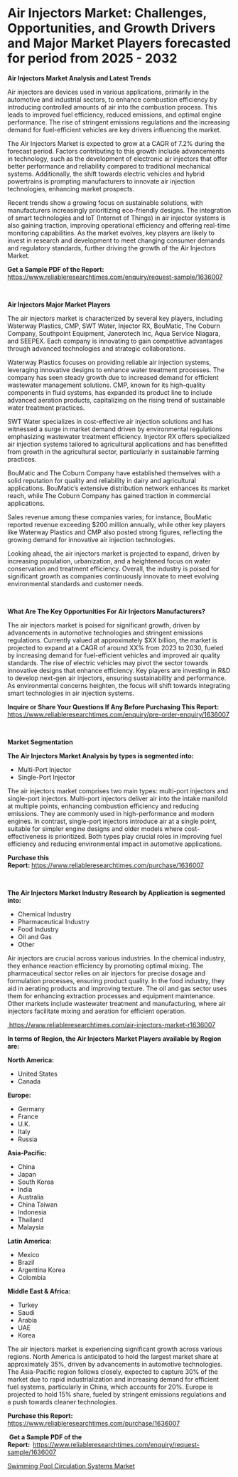 <p><h1>Air Injectors Market: Challenges, Opportunities, and Growth Drivers and Major Market Players forecasted for period from 2025 - 2032</h1></p><p><strong>Air Injectors Market Analysis and Latest Trends</strong></p>
<p><p>Air injectors are devices used in various applications, primarily in the automotive and industrial sectors, to enhance combustion efficiency by introducing controlled amounts of air into the combustion process. This leads to improved fuel efficiency, reduced emissions, and optimal engine performance. The rise of stringent emissions regulations and the increasing demand for fuel-efficient vehicles are key drivers influencing the market.</p><p>The Air Injectors Market is expected to grow at a CAGR of 7.2% during the forecast period. Factors contributing to this growth include advancements in technology, such as the development of electronic air injectors that offer better performance and reliability compared to traditional mechanical systems. Additionally, the shift towards electric vehicles and hybrid powertrains is prompting manufacturers to innovate air injection technologies, enhancing market prospects.</p><p>Recent trends show a growing focus on sustainable solutions, with manufacturers increasingly prioritizing eco-friendly designs. The integration of smart technologies and IoT (Internet of Things) in air injector systems is also gaining traction, improving operational efficiency and offering real-time monitoring capabilities. As the market evolves, key players are likely to invest in research and development to meet changing consumer demands and regulatory standards, further driving the growth of the Air Injectors Market.</p></p>
<p><strong>Get a Sample PDF of the Report:&nbsp;</strong> <a href="https://www.reliableresearchtimes.com/enquiry/request-sample/1636007?utm_campaign=2457&utm_medium=2&utm_source=Github&utm_content=ia&utm_term=16022025&utm_id=air-injectors">https://www.reliableresearchtimes.com/enquiry/request-sample/1636007</a></p>
<p>&nbsp;</p>
<p><strong>Air Injectors Major Market Players</strong></p>
<p><p>The air injectors market is characterized by several key players, including Waterway Plastics, CMP, SWT Water, Injector RX, BouMatic, The Coburn Company, Southpoint Equipment, Janerotech Inc, Aqua Service Niagara, and SEEPEX. Each company is innovating to gain competitive advantages through advanced technologies and strategic collaborations.</p><p>Waterway Plastics focuses on providing reliable air injection systems, leveraging innovative designs to enhance water treatment processes. The company has seen steady growth due to increased demand for efficient wastewater management solutions. CMP, known for its high-quality components in fluid systems, has expanded its product line to include advanced aeration products, capitalizing on the rising trend of sustainable water treatment practices.</p><p>SWT Water specializes in cost-effective air injection solutions and has witnessed a surge in market demand driven by environmental regulations emphasizing wastewater treatment efficiency. Injector RX offers specialized air injection systems tailored to agricultural applications and has benefitted from growth in the agricultural sector, particularly in sustainable farming practices.</p><p>BouMatic and The Coburn Company have established themselves with a solid reputation for quality and reliability in dairy and agricultural applications. BouMatic’s extensive distribution network enhances its market reach, while The Coburn Company has gained traction in commercial applications.</p><p>Sales revenue among these companies varies; for instance, BouMatic reported revenue exceeding $200 million annually, while other key players like Waterway Plastics and CMP also posted strong figures, reflecting the growing demand for innovative air injection technologies.</p><p>Looking ahead, the air injectors market is projected to expand, driven by increasing population, urbanization, and a heightened focus on water conservation and treatment efficiency. Overall, the industry is poised for significant growth as companies continuously innovate to meet evolving environmental standards and customer needs.</p></p>
<p>&nbsp;</p>
<p><strong>What Are The Key Opportunities For Air Injectors Manufacturers?</strong></p>
<p><p>The air injectors market is poised for significant growth, driven by advancements in automotive technologies and stringent emissions regulations. Currently valued at approximately $XX billion, the market is projected to expand at a CAGR of around XX% from 2023 to 2030, fueled by increasing demand for fuel-efficient vehicles and improved air quality standards. The rise of electric vehicles may pivot the sector towards innovative designs that enhance efficiency. Key players are investing in R&D to develop next-gen air injectors, ensuring sustainability and performance. As environmental concerns heighten, the focus will shift towards integrating smart technologies in air injection systems.</p></p>
<p><strong>Inquire or Share Your Questions If Any Before Purchasing This Report:</strong> <a href="https://www.reliableresearchtimes.com/enquiry/pre-order-enquiry/1636007?utm_campaign=2457&utm_medium=2&utm_source=Github&utm_content=ia&utm_term=16022025&utm_id=air-injectors">https://www.reliableresearchtimes.com/enquiry/pre-order-enquiry/1636007</a></p>
<p>&nbsp;</p>
<p><strong>Market Segmentation</strong></p>
<p><strong>The Air Injectors Market Analysis by types is segmented into:</strong></p>
<p><ul><li>Multi-Port Injector</li><li>Single-Port Injector</li></ul></p>
<p><p>The air injectors market comprises two main types: multi-port injectors and single-port injectors. Multi-port injectors deliver air into the intake manifold at multiple points, enhancing combustion efficiency and reducing emissions. They are commonly used in high-performance and modern engines. In contrast, single-port injectors introduce air at a single point, suitable for simpler engine designs and older models where cost-effectiveness is prioritized. Both types play crucial roles in improving fuel efficiency and reducing environmental impact in automotive applications.</p></p>
<p><strong>Purchase this Report:&nbsp;</strong><a href="https://www.reliableresearchtimes.com/purchase/1636007?utm_campaign=2457&utm_medium=2&utm_source=Github&utm_content=ia&utm_term=16022025&utm_id=air-injectors">https://www.reliableresearchtimes.com/purchase/1636007</a></p>
<p>&nbsp;</p>
<p><strong>The Air Injectors Market Industry Research by Application is segmented into:</strong></p>
<p><ul><li>Chemical Industry</li><li>Pharmaceutical Industry</li><li>Food Industry</li><li>Oil and Gas</li><li>Other</li></ul></p>
<p><p>Air injectors are crucial across various industries. In the chemical industry, they enhance reaction efficiency by promoting optimal mixing. The pharmaceutical sector relies on air injectors for precise dosage and formulation processes, ensuring product quality. In the food industry, they aid in aerating products and improving texture. The oil and gas sector uses them for enhancing extraction processes and equipment maintenance. Other markets include wastewater treatment and manufacturing, where air injectors facilitate mixing and aeration for efficient operation.</p></p>
<p><a href="https://www.reliableresearchtimes.com/air-injectors-market-r1636007?utm_campaign=2457&utm_medium=2&utm_source=Github&utm_content=ia&utm_term=16022025&utm_id=air-injectors">&nbsp;https://www.reliableresearchtimes.com/air-injectors-market-r1636007</a></p>
<p><strong>In terms of Region, the Air Injectors Market Players available by Region are:</strong></p>
<p>
    <p> <strong> North America: </strong>
        <ul>
            <li>United States</li>
            <li>Canada</li>
        </ul>
        </p> 
    <p> <strong> Europe: </strong>
        <ul>
            <li>Germany</li>
            <li>France</li>
            <li>U.K.</li>
            <li>Italy</li>
            <li>Russia</li>
        </ul>
        </p> 
    <p> <strong> Asia-Pacific: </strong>
        <ul>
            <li>China</li>
            <li>Japan</li>
            <li>South Korea</li>
            <li>India</li>
            <li>Australia</li>
            <li>China Taiwan</li>
            <li>Indonesia</li>
            <li>Thailand</li>
            <li>Malaysia</li>
        </ul>
        </p> 
    <p> <strong> Latin America: </strong>
        <ul>
            <li>Mexico</li>
            <li>Brazil</li>
            <li>Argentina Korea</li>
            <li>Colombia</li>
        </ul>
        </p> 
    <p> <strong> Middle East & Africa: </strong>
        <ul>
            <li>Turkey</li>
            <li>Saudi</li>
            <li>Arabia</li>
            <li>UAE</li>
            <li>Korea</li>
        </ul>
    </p>
    </p>
<p><p>The air injectors market is experiencing significant growth across various regions. North America is anticipated to hold the largest market share at approximately 35%, driven by advancements in automotive technologies. The Asia-Pacific region follows closely, expected to capture 30% of the market due to rapid industrialization and increasing demand for efficient fuel systems, particularly in China, which accounts for 20%. Europe is projected to hold 15% share, fueled by stringent emissions regulations and a push towards cleaner technologies.</p></p>
<p><strong>Purchase this Report: </strong><a href="https://www.reliableresearchtimes.com/purchase/1636007?utm_campaign=2457&utm_medium=2&utm_source=Github&utm_content=ia&utm_term=16022025&utm_id=air-injectors">https://www.reliableresearchtimes.com/purchase/1636007</a></p>
<p>&nbsp;<strong>Get a Sample PDF of the Report:&nbsp;&nbsp;</strong><a href="https://www.reliableresearchtimes.com/enquiry/request-sample/1636007?utm_campaign=2457&utm_medium=2&utm_source=Github&utm_content=ia&utm_term=16022025&utm_id=air-injectors">https://www.reliableresearchtimes.com/enquiry/request-sample/1636007</a></p>
<p><strong></strong></p>
<p><p><a href="https://github.com/pelahotayabe/Market-Research-Report-List-1/blob/main/swimming-pool-circulation-systems-market.md?utm_campaign=2457&utm_medium=2&utm_source=Github&utm_content=ia&utm_term=16022025&utm_id=air-injectors">Swimming Pool Circulation Systems Market</a></p></p>